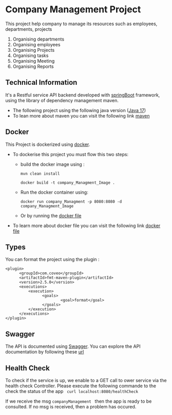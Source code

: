 # Company Management Project
This project help company to manage its resources such as employees, departments, projects 
1. Organising departments
2. Organising employees
3. Organising Projects
4. Organising tasks
5. Organising Meeting
6. Organising Reports

## Technical Information
It's a Restful service API backend developed with [springBoot](https://spring.io/projects/spring-boot/) framework, using the library of dependency management maven.
- The following project using the following java version ([Java 17](ww.oracle.com/java/technologies/javase/jdk17-archive-downloads.html))
- To lean more about maven you can visit the following link [maven](https://maven.apache.org/)

## Docker
This Project is dockerized using [docker](https://www.docker.com/).
- To dockerise this project you must flow this two steps:
  - build the docker image using :
  
    ```` mvn clean install ````
  
    ```` docker build -t company_Managment_Image . ````
  - Run the docker container using: 
  
    ````docker run company_Managment -p 8080:8080 -d company_Managment_Image````
  - Or by running the [docker file](/Users/oumaima/Downloads/demo/Dockerfile)

- To learn more about docker file you can visit the following link [docker file](https://spring.io/guides/topicals/spring-boot-docker/)


## Types

You can format the project using the plugin : 
```` 
<plugin>
      <groupId>com.coveo</groupId>
      <artifactId>fmt-maven-plugin</artifactId>
      <version>2.5.0</version>
      <executions>
          <execution>
                <goals>
                        <goal>format</goal>
                </goals>
          </execution>
      </executions>
</plugin>   
````

## Swagger

The API is documented using [Swagger](https://swagger.io/). You can explore the API documentation by following these [url](https://company-management-ao9h.onrender.com/swagger-ui/index.html)

## Health Check

To check if the service is up, we enable to a GET call to ower service via the health check Controller.
Please execute the following commande to the check the status of the app ```` curl localhost:8080/healthCheck````

If we receive the msg  ```` companyManagement  ```` then the app is ready to be consulted.
If no msg is received, then a problem has occured.